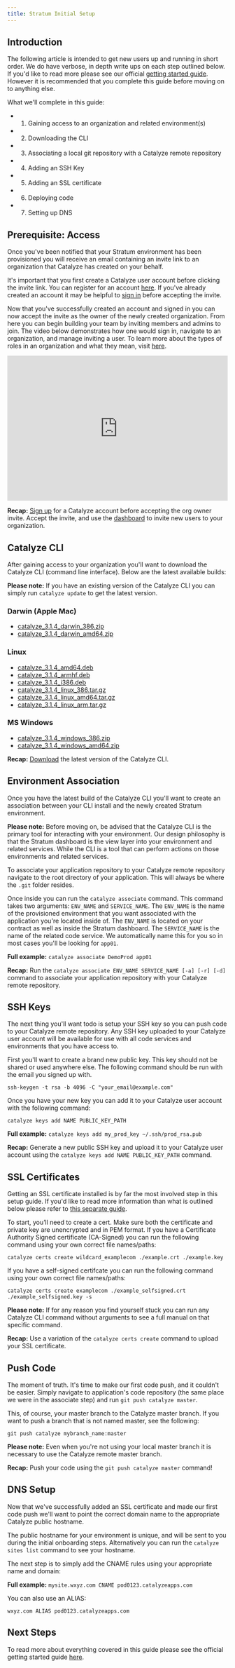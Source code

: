 ```yaml
---
title: Stratum Initial Setup
---
```


## Introduction

The following article is intended to get new users up and running in short order. We do have verbose, in depth write ups on each step outlined below. If you'd like to read more please see our official [getting started guide](//resources.catalyze.io/stratum/getting-started/). However it is recommended that you complete this guide before moving on to anything else.

What we'll complete in this guide:

- 1. Gaining access to an organization and related environment(s)
- 2. Downloading the CLI
- 3. Associating a local git repository with a Catalyze remote repository
- 4. Adding an SSH Key
- 5. Adding an SSL certificate
- 6. Deploying code
- 7. Setting up DNS

## Prerequisite: Access

Once you've been notified that your Stratum environment has been provisioned you will receive an email containing an invite link to an organization that Catalyze has created on your behalf.

It's important that you first create a Catalyze user account before clicking the invite link. You can register for an account [here](https://product.catalyze.io/account/register). If you've already created an account it may be helpful to [sign in](https://product.catalyze.io/account/signin) before accepting the invite.

Now that you've successfully created an account and signed in you can now accept the invite as the owner of the newly created organization. From here you can begin building your team by inviting members and admins to join. The video below demonstrates how one would sign in, navigate to an organization, and manage inviting a user. To learn more about the types of roles in an organization and what they mean, visit [here](https://resources.catalyze.io/stratum/articles/organization-access-controls).

<div style="width: 100%; height: 0px; position: relative; padding-bottom: 65.653%;"><iframe src="https://streamable.com/e/ukd0" frameborder="0" allowfullscreen webkitallowfullscreen mozallowfullscreen scrolling="no" style="width: 100%; height: 100%; position: absolute;"></iframe></div>

**Recap:** [Sign up](https://product.catalyze.io/account/register) for a Catalyze account before accepting the org owner invite. Accept the invite, and use the [dashboard](//product.catalyze.io/stratum) to invite new users to your organization.

## Catalyze CLI

After gaining access to your organization you'll want to download the Catalyze CLI (command line interface). Below are the latest available builds:

**Please note:** If you have an existing version of the Catalyze CLI you can simply run `catalyze update` to get the latest version.

### Darwin (Apple Mac)

 * [catalyze\_3.1.4\_darwin\_386.zip](https://github.com/catalyzeio/cli/releases/download/3.1.4/catalyze_3.1.4_darwin_386.zip)
 * [catalyze\_3.1.4\_darwin\_amd64.zip](https://github.com/catalyzeio/cli/releases/download/3.1.4/catalyze_3.1.4_darwin_amd64.zip)

### Linux

 * [catalyze\_3.1.4\_amd64.deb](https://github.com/catalyzeio/cli/releases/download/3.1.4/catalyze_3.1.4_amd64.deb)
 * [catalyze\_3.1.4\_armhf.deb](https://github.com/catalyzeio/cli/releases/download/3.1.4/catalyze_3.1.4_armhf.deb)
 * [catalyze\_3.1.4\_i386.deb](https://github.com/catalyzeio/cli/releases/download/3.1.4/catalyze_3.1.4_i386.deb)
 * [catalyze\_3.1.4\_linux\_386.tar.gz](https://github.com/catalyzeio/cli/releases/download/3.1.4/catalyze_3.1.4_linux_386.tar.gz)
 * [catalyze\_3.1.4\_linux\_amd64.tar.gz](https://github.com/catalyzeio/cli/releases/download/3.1.4/catalyze_3.1.4_linux_amd64.tar.gz)
 * [catalyze\_3.1.4\_linux\_arm.tar.gz](https://github.com/catalyzeio/cli/releases/download/3.1.4/catalyze_3.1.4_linux_arm.tar.gz)

### MS Windows

 * [catalyze\_3.1.4\_windows\_386.zip](https://github.com/catalyzeio/cli/releases/download/3.1.4/catalyze_3.1.4_windows_386.zip)
 * [catalyze\_3.1.4\_windows\_amd64.zip](https://github.com/catalyzeio/cli/releases/download/3.1.4/catalyze_3.1.4_windows_amd64.zip)

 **Recap:** [Download](https://github.com/catalyzeio/cli) the latest version of the Catalyze CLI.

## Environment Association

Once you have the latest build of the Catalyze CLI you'll want to create an association between your CLI install and the newly created Stratum environment.

**Please note:** Before moving on, be advised that the Catalyze CLI is the primary tool for interacting with your environment. Our design philosophy is that the Stratum dashboard is the view layer into your environment and related services. While the CLI is a tool that can perform actions on those environments and related services.

To associate your application repository to your Catalyze remote repository navigate to the root directory of your application. This will always be where the `.git` folder resides.

Once inside you can run the `catalyze associate` command. This command takes two arguments: `ENV_NAME` and `SERVICE_NAME`. The `ENV_NAME` is the name of the provisioned environment that you want associated with the application you're located inside of. The `ENV_NAME` is located on your contract as well as inside the Stratum dashboard. The `SERVICE_NAME` is the name of the related code service. We automatically name this for you so in most cases you'll be looking for `app01`.

**Full example:** `catalyze associate DemoProd app01`

**Recap:** Run the `catalyze associate ENV_NAME SERVICE_NAME [-a] [-r] [-d]` command to associate your application repository with your Catalyze remote repository.

## SSH Keys

The next thing you'll want todo is setup your SSH key so you can push code to your Catalyze remote repository. Any SSH key uploaded to your Catalyze user account will be available for use with all code services and environments that you have access to.

First you'll want to create a brand new public key. This key should not be shared or used anywhere else. The following command should be run with the email you signed up with.

`ssh-keygen -t rsa -b 4096 -C "your_email@example.com"`

Once you have your new key you can add it to your Catalyze user account with the following command:

`catalyze keys add NAME PUBLIC_KEY_PATH`

**Full example:** `catalyze keys add my_prod_key ~/.ssh/prod_rsa.pub`

**Recap:** Generate a new public SSH key and upload it to your Catalyze user account using the `catalyze keys add NAME PUBLIC_KEY_PATH` command.

## SSL Certificates

Getting an SSL certificate installed is by far the most involved step in this setup guide. If you'd like to read more information than what is outlined below please refer to [this separate guide](https://resources.catalyze.io/stratum/articles/guides/self-service-SSL/).

To start, you’ll need to create a cert. Make sure both the certificate and private key are unencrypted and in PEM format. If you have a Certificate Authority Signed certificate (CA-Signed) you can run the following command using your own correct file names/paths:

`catalyze certs create wildcard_examplecom ./example.crt ./example.key`

If you have a self-signed certifcate you can run the following command using your own correct file names/paths:

`catalyze certs create examplecom ./example_selfsigned.crt ./example_selfsigned.key -s`

**Please note:** If for any reason you find yourself stuck you can run any Catalyze CLI command without arguments to see a full manual on that specific command.

**Recap:** Use a variation of the `catalyze certs create` command to upload your SSL certificate.

## Push Code

The moment of truth. It's time to make our first code push, and it couldn't be easier. Simply navigate to application's code repository (the same place we were in the associate step) and run `git push catalyze master`.

This, of course, your master branch to the Catalyze master branch. If you want to push a branch that is not named master, see the following:

`git push catalyze mybranch_name:master`

**Please note:** Even when you're not using your local master branch it is necessary to use the Catalyze remote master branch.

**Recap:** Push your code using the `git push catalyze master` command!

## DNS Setup

Now that we've successfully added an SSL certificate and made our first code push we'll want to point the correct domain name to the appropriate Catalyze public hostname.

The public hostname for your environment is unique, and will be sent to you during the initial onboarding steps. Alternatively you can run the `catalyze sites list` command to see your hostname.

The next step is to simply add the CNAME rules using your appropriate name and domain:

**Full example:** `mysite.wxyz.com CNAME pod0123.catalyzeapps.com`

You can also use an ALIAS:

`wxyz.com ALIAS pod0123.catalyzeapps.com`

## Next Steps

To read more about everything covered in this guide please see the official getting started guide [here](https://resources.catalyze.io/stratum/getting-started/).
